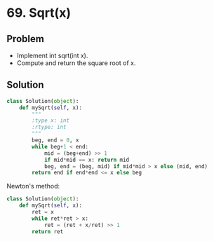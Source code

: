 # 69. Sqrt(x)

## Problem
- Implement int sqrt(int x).
- Compute and return the square root of x.

## Solution
```python
class Solution(object):
    def mySqrt(self, x):
        """
        :type x: int
        :rtype: int
        """
        beg, end = 0, x
        while beg+1 < end:
            mid = (beg+end) >> 1
            if mid*mid == x: return mid
            beg, end = (beg, mid) if mid*mid > x else (mid, end)
        return end if end*end <= x else beg
```

Newton's method:
```python
class Solution(object):
    def mySqrt(self, x):
        ret = x
        while ret*ret > x:
            ret = (ret + x/ret) >> 1
        return ret
```
